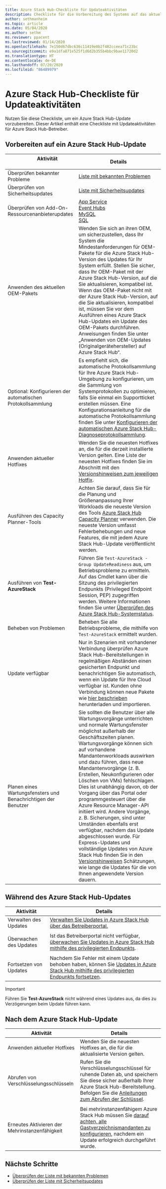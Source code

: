 ```yaml
---
title: Azure Stack Hub-Checkliste für Updateaktivitäten
description: Checkliste für die Vorbereitung des Systems auf das aktuelle Azure Stack Hub-Update
author: sethmanheim
ms.topic: article
ms.date: 05/04/2020
ms.author: sethm
ms.reviewer: ppacent
ms.lastreviewed: 01/14/2020
ms.openlocfilehash: 7e150d67dbc636c11419e0b2f482cceea71c23bc
ms.sourcegitcommit: e9a1dfa871e525f1d6d2b355b4bbc9bae11720d2
ms.translationtype: HT
ms.contentlocale: de-DE
ms.lasthandoff: 07/20/2020
ms.locfileid: "86489979"
---
```

# <a name="azure-stack-hub-update-activity-checklist"></a>Azure Stack Hub-Checkliste für Updateaktivitäten

Nutzen Sie diese Checkliste, um ein Azure Stack Hub-Update vorzubereiten. Dieser Artikel enthält eine Checkliste mit Updateaktivitäten für Azure Stack Hub-Betreiber.

## <a name="prepare-for-azure-stack-hub-update"></a>Vorbereiten auf ein Azure Stack Hub-Update

| &nbsp; &nbsp; &nbsp; &nbsp; &nbsp; &nbsp; &nbsp; &nbsp; &nbsp; &nbsp; &nbsp; Aktivität &nbsp; &nbsp; &nbsp; &nbsp; &nbsp; &nbsp; &nbsp; &nbsp; &nbsp; &nbsp; &nbsp;                   | Details                                                   |
|------------------------------|-----------------------------------------------------------|
| Überprüfen bekannter Probleme     | [Liste mit bekannten Problemen](known-issues.md)                |
| Überprüfen von Sicherheitsupdates | [Liste mit Sicherheitsupdates](release-notes-security-updates.md)      |
| Überprüfen von Add-On-Ressourcenanbieterupdates | [App Service](azure-stack-app-service-update.md)<br>[Event Hubs](resource-provider-apply-updates.md)<br> [MySQL](azure-stack-sql-resource-provider-update.md)<br>[SQL](azure-stack-mysql-resource-provider-update.md)<br>  |
| Anwenden des aktuellen OEM-Pakets | Wenden Sie sich an ihren OEM, um sicherzustellen, dass Ihr System die Mindestanforderungen für OEM-Pakete für die Azure Stack Hub-Version des Updates für Ihr System erfüllt. Stellen Sie sicher, dass Ihr OEM-Paket mit der Azure Stack Hub-Version, auf die Sie aktualisieren, kompatibel ist. Wenn das OEM-Paket nicht mit der Azure Stack Hub-Version, auf die Sie aktualisieren, kompatibel ist, müssen Sie vor dem Ausführen eines Azure Stack Hub-Updates ein Update des OEM-Pakets durchführen. Anweisungen finden Sie unter „Anwenden von OEM-Updates (Originalgerätehersteller) auf Azure Stack Hub“. |
| Optional: Konfigurieren der automatischen Protokollsammlung | Es empfiehlt sich, die automatische Protokollsammlung für Ihre Azure Stack Hub-Umgebung zu konfigurieren, um die Sammlung von Systemprotokollen zu optimieren, falls Sie einmal ein Supportticket erstellen müssen. Eine Konfigurationsanleitung für die automatische Protokollsammlung finden Sie unter [Konfigurieren der automatischen Azure Stack Hub-Diagnoseprotokollsammlung](./azure-stack-configure-automatic-diagnostic-log-collection.md?view=azs-2002). |
| Anwenden aktueller Hotfixes | Wenden Sie die neuesten Hotfixes an, die für die derzeit installierte Version gelten. Eine Liste der neuesten Hotfixes finden Sie im Abschnitt mit den [Versionshinweisen zum jeweiligen Hotfix](release-notes.md). |
| Ausführen des Capacity Planner-Tools | Achten Sie darauf, dass Sie für die Planung und Größenanpassung Ihrer Workloads die neueste Version des Tools [Azure Stack Hub Capacity Planner](azure-stack-capacity-planning-overview.md) verwenden. Die neueste Version umfasst Fehlerbehebungen und neue Features, die mit jedem Azure Stack Hub-Update veröffentlicht werden. |
| Ausführen von **Test-AzureStack** | Führen Sie `Test-AzureStack -Group UpdateReadiness` aus, um Betriebsprobleme zu ermitteln. Auf das Cmdlet kann über die Sitzung des privilegierten Endpunkts (Privileged Endpoint Session, PEP) zugegriffen werden. Weitere Informationen finden Sie unter [Überprüfen des Azure Stack Hub-Systemstatus](azure-stack-diagnostic-test.md). |
| Beheben von Problemen | Beheben Sie alle Betriebsprobleme, die mithilfe von `Test-AzureStack` ermittelt wurden. |
| Update verfügbar | Nur in Szenarien mit vorhandener Verbindung überprüfen Azure Stack Hub-Bereitstellungen in regelmäßigen Abständen einen gesicherten Endpunkt und benachrichtigen Sie automatisch, wenn ein Update für Ihre Cloud verfügbar ist. Kunden ohne Verbindung können neue Pakete wie [hier beschrieben](azure-stack-apply-updates.md) herunterladen und importieren. |
| Planen eines Wartungsfensters und Benachrichtigen der Benutzer | Sie sollten die Benutzer über alle Wartungsvorgänge unterrichten und normale Wartungsfenster möglichst außerhalb der Geschäftszeiten planen. Wartungsvorgänge können sich auf vorhandene Mandantenworkloads auswirken und dazu führen, dass neue Mandantenvorgänge (z. B. Erstellen, Neukonfigurieren oder Löschen von VMs) fehlschlagen. Dies ist unabhängig davon, ob der Vorgang über das Portal oder programmgesteuert über die Azure Resource Manager-API initiiert wird. Andere Vorgänge, z. B. Sicherungen, sind unter Umständen ebenfalls erst verfügbar, nachdem das Update abgeschlossen wurde. Für Express-Updates und vollständige Updates von Azure Stack Hub finden Sie in den [Versionshinweisen](release-notes.md) Schätzungen, wie lange die Updates für die von Ihnen angewendete Version dauern. |

## <a name="during-azure-stack-hub-update"></a>Während des Azure Stack Hub-Updates

| Aktivität | Details |
|--------------------|------------------------------------------------------------------------------------------------------|
| Verwalten des Updates |[Verwalten Sie Updates in Azure Stack Hub über das Betreiberportal.](azure-stack-updates.md) |
|  |  |
| Überwachen des Updates | Ist das Betreiberportal nicht verfügbar, [überwachen Sie Updates in Azure Stack Hub mithilfe des privilegierten Endpunkts](azure-stack-monitor-update.md). |
|  |  |
| Fortsetzen von Updates | Nachdem Sie Fehler mit einem Update behoben haben, können Sie [Updates in Azure Stack Hub mithilfe des privilegierten Endpunkts fortsetzen](azure-stack-monitor-update.md). |

> [!IMPORTANT]  
> Führen Sie **Test-AzureStack** nicht während eines Updates aus, da dies zu Verzögerungen beim Update führen kann.

## <a name="after-azure-stack-hub-update"></a>Nach dem Azure Stack Hub-Update

| Aktivität | Details |
|--------------------------|----------------------------------------------------------------------------------------------------------------------------------------------------------------|
| Anwenden aktueller Hotfixes | Wenden Sie die neuesten Hotfixes an, die für die aktualisierte Version gelten. |
| Abrufen von Verschlüsselungsschlüsseln | Rufen Sie die Verschlüsselungsschlüssel für ruhende Daten ab, und speichern Sie diese sicher außerhalb Ihrer Azure Stack Hub-Bereitstellung. Befolgen Sie die [Anleitungen zum Abrufen der Schlüssel](azure-stack-security-bitlocker.md). |
|  |  |
| Erneutes Aktivieren der Mehrinstanzenfähigkeit | Bei mehrinstanzenfähigem Azure Stack Hub müssen Sie [darauf achten, alle Gastverzeichnismandanten zu konfigurieren](azure-stack-enable-multitenancy.md#configure-guest-directory), nachdem ein Update erfolgreich durchgeführt wurde. |

## <a name="next-steps"></a>Nächste Schritte

- [Überprüfen der Liste mit bekannten Problemen](known-issues.md)
- [Überprüfen der Liste mit Sicherheitsupdates](release-notes-security-updates.md)
